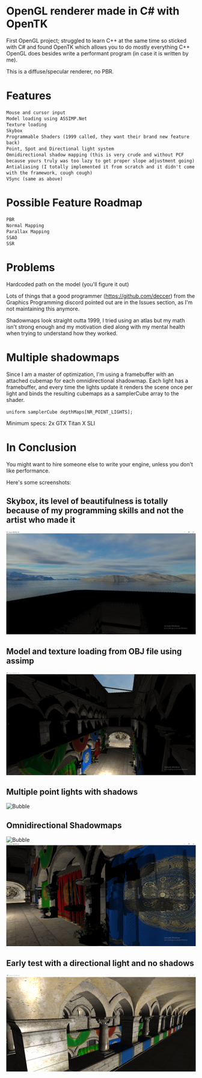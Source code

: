 # OpenGL renderer made in C# with OpenTK

First OpenGL project; struggled to learn C++ at the same time so sticked with C# and found OpenTK which allows you to do mostly everything C++ OpenGL does besides write a performant program (in case it is written by me).

This is a diffuse/specular renderer, no PBR.

# Features
    Mouse and cursor input
    Model loading using ASSIMP.Net
    Texture loading 
    Skybox
    Programmable Shaders (1999 called, they want their brand new feature back)
    Point, Spot and Directional light system
    Omnidirectional shadow mapping (this is very crude and without PCF because yours truly was too lazy to get proper slope adjustment going)
    Antialiasing (I totally implemented it from scratch and it didn't come with the framework, cough cough)
    VSync (same as above)


# Possible Feature Roadmap
    PBR
    Normal Mapping
    Parallax Mapping
    SSAO
    SSR

# Problems
Hardcoded path on the model (you'll figure it out)

Lots of things that a good programmer (https://github.com/deccer) from the Graphics Programming discord pointed out are in the Issues section, as I'm not maintaining this anymore.

Shadowmaps look straight outta 1999, I tried using an atlas but my math isn't strong enough and my motivation died along with my mental health when trying to understand how they worked.

# Multiple shadowmaps
Since I am a master of optimization, I'm using a framebuffer with an attached cubemap for each omnidirectional shadowmap. Each light has a framebuffer, and every time the lights update it renders the scene once per light and binds the resulting cubemaps as a samplerCube array to the shader.

`uniform samplerCube depthMaps[NR_POINT_LIGHTS];`

Minimum specs: 2x GTX Titan X SLI

# In Conclusion
You might want to hire someone else to write your engine, unless you don't like performance.

Here's some screenshots:

## Skybox, its level of beautifulness is totally because of my programming skills and not the artist who made it
![Bubble](Images/skybox.png "Render.png")

## Model and texture loading from OBJ file using assimp

![Bubble](Images/Sponza.png "Render.png")

## Multiple point lights with shadows
![Bubble](Images/point.png "Render.png")

## Omnidirectional Shadowmaps
![Bubble](Images/shadow.png "Render.png")
![Bubble](Images/shadowMap2.png "Render.png")

## Early test with a directional light and no shadows
![Bubble](Images/directionalLight.png "Render.png")
